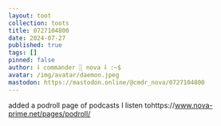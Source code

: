 ```yaml
---
layout: toot
collection: toots
title: 0727104800
date: 2024-07-27
published: true
tags: []
pinned: false
author: ⸸ commander ░ nova ⸸ :~$
avatar: /img/avatar/daemon.jpeg
mastodon: https://mastodon.online/@cmdr_nova/0727104800
---
```


added a podroll page of podcasts I listen tohttps://www.nova-prime.net/pages/podroll/
